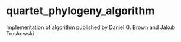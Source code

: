 # quartet_phylogeny_algorithm
Implementation of algorithm published by Daniel G. Brown and Jakub Truskowski
